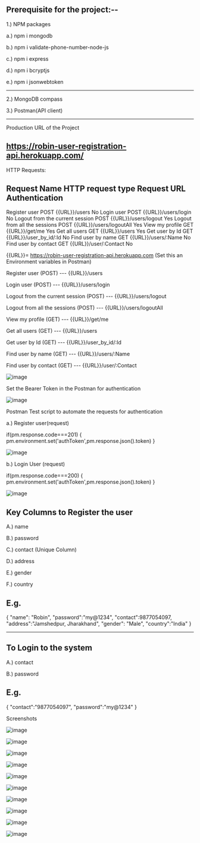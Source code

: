 Prerequisite for the project:--
--------------------------------------------------------------------------------

1.) NPM packages

a.) npm i mongodb

b.) npm i validate-phone-number-node-js

c.) npm i express

d.) npm i bcryptjs

e.) npm i jsonwebtoken

------------------------------------------------------------------------------------
2.) MongoDB compass

3.) Postman(API client)

-----------------------------------------------------------------------------------
Production URL of the Project

https://robin-user-registration-api.herokuapp.com/
------------------------------------------------------------------------------------

HTTP Requests:

Request Name 		                            	HTTP request type	      	    Request URL		   	         Authentication
-----------------------------------------------------------------------------------------------------------------------
Register user	        	                            POST	              		{{URL}}/users				               No
Login user	        	                               POST		      	        {{URL}}/users/login			          No
Logout from the current session                    POST		      		       {{URL}}/users/logout			         Yes
Logout from all the sessions	                      POST		      		       {{URL}}/users/logoutAll			      Yes
View my profile			                                 GET		      		        {{URL}}/get/me				              Yes
Get all users			                                   GET		      		        {{URL}}/users				               Yes
Get user by Id			                                  GET		      		        {{URL}}/user_by_id/:Id			       No
Find user by name		                                GET		      		        {{URL}}/users/:Name			          No
Find user by contact		                             GET		      		        {{URL}}/user/:Contact			        No

{{URL}}= https://robin-user-registration-api.herokuapp.com  (Set this an Environment variables in Postman)


Register user 				(POST) --- {{URL}}/users

Login user    				(POST) --- {{URL}}/users/login

Logout from the current session  	(POST) --- {{URL}}/users/logout

Logout from all the sessions		(POST) --- {{URL}}/users/logoutAll

View my profile				(GET)  --- {{URL}}/get/me

Get all users				(GET)  --- {{URL}}/users

Get user by Id				(GET)  --- {{URL}}/user_by_id/:Id

Find user by name			(GET)  --- {{URL}}/users/:Name

Find user by contact			(GET)  --- {{URL}}/user/:Contact

![image](https://user-images.githubusercontent.com/36421233/131257749-893d52fe-065d-43b0-86ad-1f6736281fe5.png)


Set the Bearer Token in the Postman for authentication

![image](https://user-images.githubusercontent.com/36421233/131258289-e960d00f-d446-4ce9-9746-f24f1c62ac37.png)


Postman Test script to automate the requests for authentication

a.) Register user(request)

if(pm.response.code===201)
{
pm.environment.set('authToken',pm.response.json().token)
}

![image](https://user-images.githubusercontent.com/36421233/131258361-25303e99-7bc4-4337-8333-0bae09288ee8.png)


b.) Login User (request)

if(pm.response.code===200)
{
pm.environment.set('authToken',pm.response.json().token)
}

![image](https://user-images.githubusercontent.com/36421233/131258392-758843a5-ca68-4ee3-b067-f2db5b3c1520.png)
 
 Key Columns to Register the user
 ---------------------------------------------------------------------------------------
 A.) name
 
 B.) password
 
 C.) contact      (Unique Column)
 
 D.) address
 
 E.) gender
 
 F.) country


E.g.
-------------------------------------------------------------------------------------------

{
      "name": "Robin",
      "password":"my@1234",
      "contact":9877054097,
      "address":"Jamshedpur, Jharakhand",
      "gender": "Male",
      "country":"India"
}

--------------------------------------------------------------------------------------------


To Login to the system
--------------------------------------------------------------------------------------
  
 A.)  contact
  
 B.)  password
 
 E.g.
 --------------------------------------------------------------------------------------

{
        "contact":"9877054097",
        "password":"my@1234"
}


Screenshots

![image](https://user-images.githubusercontent.com/36421233/131258537-b01c5e9e-1243-44eb-a145-278fa4cbad3d.png)

![image](https://user-images.githubusercontent.com/36421233/131258550-84ddcf94-3ced-4839-b773-d605568e5d1b.png)

![image](https://user-images.githubusercontent.com/36421233/131259710-99c2a3fa-c973-45ed-bae0-fd8ab5789560.png)

![image](https://user-images.githubusercontent.com/36421233/131259744-7571e712-e440-4487-b27c-05ed372f5aeb.png)

![image](https://user-images.githubusercontent.com/36421233/131259802-4edceda3-a8f1-4e1d-a13e-35b2795ff67d.png)

![image](https://user-images.githubusercontent.com/36421233/131259823-5c5923bf-c7b6-44af-88dc-c522bb124226.png)

![image](https://user-images.githubusercontent.com/36421233/131259842-a7eb2d29-3752-441e-a473-0ba4e8819e8d.png)

![image](https://user-images.githubusercontent.com/36421233/131259859-d868bd52-a7a6-4d8a-8364-0369672e083a.png)

![image](https://user-images.githubusercontent.com/36421233/131259871-bb122d1d-55ea-4ec2-aff3-20072bf7d8c3.png)

![image](https://user-images.githubusercontent.com/36421233/131259887-ba7e3074-9a3f-453e-ae74-ae2258cbc997.png)

